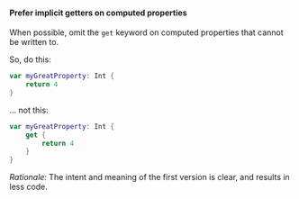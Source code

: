 #### Prefer implicit getters on computed properties

When possible, omit the `get` keyword on computed properties that cannot be written to.

So, do this:

```swift
var myGreatProperty: Int {
	return 4
}
```

… not this:

```swift
var myGreatProperty: Int {
	get {
		return 4
	}
}
```

_Rationale:_ The intent and meaning of the first version is clear, and results in less code.
